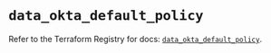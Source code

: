 # `data_okta_default_policy`

Refer to the Terraform Registry for docs: [`data_okta_default_policy`](https://registry.terraform.io/providers/okta/okta/4.13.1/docs/data-sources/default_policy).
